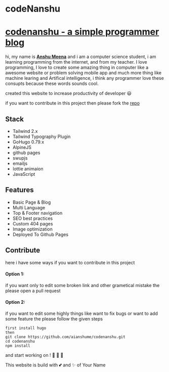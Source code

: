# codeNanshu
# [codenanshu - a simple programmer blog](https://codenanshu.in)
hi, my name is **[Anshu Meena](https://codenanshu.in/about/)** and i am a computer science student, i am learning programming from the internet, and from my teacher. I love programming, I love to create some amazing thing in computer like a awesome website or problem solving mobile app and much more thing like machine learing and Artifical intelligence, i think any programmer love these consupts because these words sounds cool.

created this website to increase productivity of developer 😃

if you want to contribute in this project then please fork the [repo](https://github.com/aianshume/codenanshu)

## Stack

* Tailwind 2.x
* Tailwind Typography Plugin
* GoHugo 0.79.x
* AlpineJS
* github pages
* swupjs
* emailjs
* lottie animaion
* JavaScript

## Features

* Basic Page & Blog
* Multi Language 
* Top & Footer navigation
* SEO best practices
* Custom 404 pages
* Image optimization
* Deployed To Github Pages

## Contribute
here i have some ways if you want to contribute in this project

 #### Option 1:
  if you want only to edit some broken link and other grametical mistake the please open a pull request
  
  #### Option 2:
   if you want to edit some highly things like want to fix bugs or want to add some feature the please follow the given steps
   
   ```
   first install hugo
   then
   git clone https://github.com/aianshume/codenanshu.git
   cd codenanshu
   npm install
   ```
   and start working on ! 🥳 🥳 🥳 



This website is build with 💕 and ✨ of Your Name
